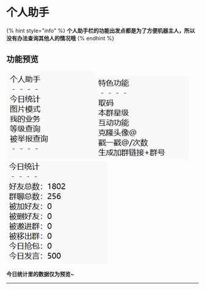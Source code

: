 # 个人助手

{% hint style="info" %}
**个人助手栏的功能出发点都是为了方便机器主人，所以没有办法查询其他人的情况哦**
{% endhint %}

## 功能预览

![](<../.gitbook/assets/image (12) (2).png>)![](<../.gitbook/assets/image (4) (1).png>)![](<../.gitbook/assets/image (1) (4).png>)

**今日统计里的数据仅为预览\~**

****

